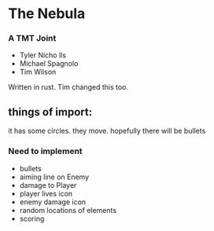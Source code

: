 # The Nebula
### A TMT Joint
* Tyler Nicho   lls
* Michael Spagnolo
* Tim Wilson

Written in rust.
Tim changed this too.

## things of import:
it has some circles.
they move.
hopefully there will be bullets

### Need to implement
* bullets
* aiming line on Enemy
* damage to Player
* player lives icon
* enemy damage icon
* random locations of elements
* scoring
